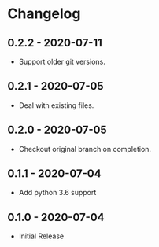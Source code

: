 # Changelog

## 0.2.2 - 2020-07-11
- Support older git versions.

## 0.2.1 - 2020-07-05
- Deal with existing files.

## 0.2.0 - 2020-07-05
- Checkout original branch on completion.

## 0.1.1 - 2020-07-04
- Add python 3.6 support

## 0.1.0 - 2020-07-04
- Initial Release
